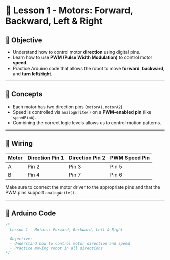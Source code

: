 # 📘 Lesson 1 - Motors: Forward, Backward, Left & Right

## 🎯 Objective
- Understand how to control motor **direction** using digital pins.
- Learn how to use **PWM (Pulse Width Modulation)** to control motor **speed**.
- Practice Arduino code that allows the robot to move **forward**, **backward**, and **turn left/right**.

---

## 🧠 Concepts

- Each motor has two direction pins (`motorA1`, `motorA2`).
- Speed is controlled via `analogWrite()` on a **PWM-enabled pin** (like `speedPinA`).
- Combining the correct logic levels allows us to control motion patterns.

---

## 🔌 Wiring

| Motor | Direction Pin 1 | Direction Pin 2 | PWM Speed Pin |
|-------|------------------|------------------|----------------|
| A     | Pin 2           | Pin 3           | Pin 5         |
| B     | Pin 4           | Pin 7           | Pin 6         |

Make sure to connect the motor driver to the appropriate pins and that the PWM pins support `analogWrite()`.

---

## 💾 Arduino Code

```cpp
/*
  Lesson 1 - Motors: Forward, Backward, Left & Right

  Objective:
  - Understand how to control motor direction and speed
  - Practice moving robot in all directions
*/
